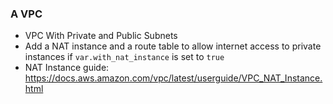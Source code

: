 ### A VPC

- VPC With Private and Public Subnets
- Add a NAT instance and a route table to allow internet access to private instances if `var.with_nat_instance` is set to `true`
- NAT Instance guide: https://docs.aws.amazon.com/vpc/latest/userguide/VPC_NAT_Instance.html
